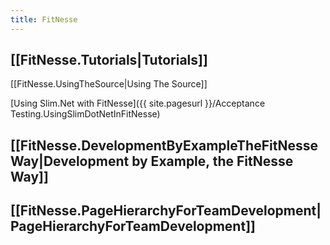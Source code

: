 ```yaml
---
title: FitNesse
---
```

## [[FitNesse.Tutorials|Tutorials]]

[[FitNesse.UsingTheSource|Using The Source]]
 
[Using Slim.Net with FitNesse]({{ site.pagesurl }}/Acceptance Testing.UsingSlimDotNetInFitNesse)

## [[FitNesse.DevelopmentByExampleTheFitNesseWay|Development by Example, the FitNesse Way]]

## [[FitNesse.PageHierarchyForTeamDevelopment|PageHierarchyForTeamDevelopment]]